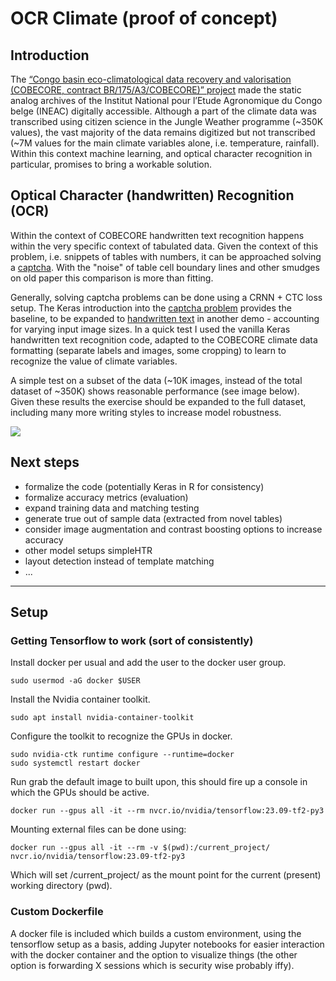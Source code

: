 # OCR Climate (proof of concept)

## Introduction

The [“Congo basin eco-climatological data recovery and valorisation (COBECORE, contract BR/175/A3/COBECORE)” project](https://cobecore.org) made the static analog archives of the Institut National pour l’Etude Agronomique du Congo belge (INEAC) digitally accessible. Although a part of the climate data was transcribed using citizen science in the Jungle Weather programme (~350K values), the vast majority of the data remains digitized but not transcribed (~7M values for the main climate variables alone, i.e. temperature, rainfall). Within this context machine learning, and optical character recognition in particular, promises to bring a workable solution.

## Optical Character (handwritten) Recognition (OCR)

Within the context of COBECORE handwritten text recognition happens within the very specific context of tabulated data. Given the context of this problem, i.e. snippets of tables with numbers, it can be approached solving a [captcha](https://en.wikipedia.org/wiki/CAPTCHA). With the "noise" of table cell boundary lines and other smudges on old paper this comparison is more than fitting.

Generally, solving captcha problems can be done using a CRNN + CTC loss setup. The Keras introduction into the [captcha problem](https://keras.io/examples/vision/captcha_ocr/) provides the baseline, to be expanded to [handwritten text](https://keras.io/examples/vision/handwriting_recognition/) in another demo - accounting for varying input image sizes. In a quick test I used the vanilla Keras handwritten text recognition code, adapted to the COBECORE climate data formatting (separate labels and images, some cropping) to learn to recognize the value of climate variables.

A simple test on a subset of the data (~10K images, instead of the total dataset of ~350K) shows reasonable performance (see image below). Given these results the exercise should be expanded to the full dataset, including many more writing styles to increase model robustness.

![](https://raw.githubusercontent.com/bluegreen-labs/weaHTR/main/manuscript/test_results.png?token=GHSAT0AAAAAACO5W22MAI3SVWLFMWU66Y72ZTRI4BQ)

## Next steps

- formalize the code (potentially Keras in R for consistency)
- formalize accuracy metrics (evaluation)
- expand training data and matching testing
- generate true out of sample data (extracted from novel tables)
- consider image augmentation and contrast boosting options to increase accuracy
- other model setups simpleHTR
- layout detection instead of template matching
- ...

----

## Setup

### Getting Tensorflow to work (sort of consistently)

Install docker per usual and add the user to the
docker user group.

```
sudo usermod -aG docker $USER
```

Install the Nvidia container toolkit.

```
sudo apt install nvidia-container-toolkit
```

Configure the toolkit to recognize the GPUs in docker.

```
sudo nvidia-ctk runtime configure --runtime=docker
sudo systemctl restart docker
```

Run grab the default image to built upon, this should fire up a console in which the GPUs should be active.

```
docker run --gpus all -it --rm nvcr.io/nvidia/tensorflow:23.09-tf2-py3
```

Mounting external files can be done using:

```
docker run --gpus all -it --rm -v $(pwd):/current_project/ nvcr.io/nvidia/tensorflow:23.09-tf2-py3
```
Which will set /current_project/ as the mount point for the current (present) working directory (pwd).

### Custom Dockerfile

A docker file is included which builds a custom environment, using the tensorflow setup as a basis, adding Jupyter notebooks for easier interaction with the docker container and the option to visualize things (the other option is forwarding X sessions which is security wise probably iffy).
